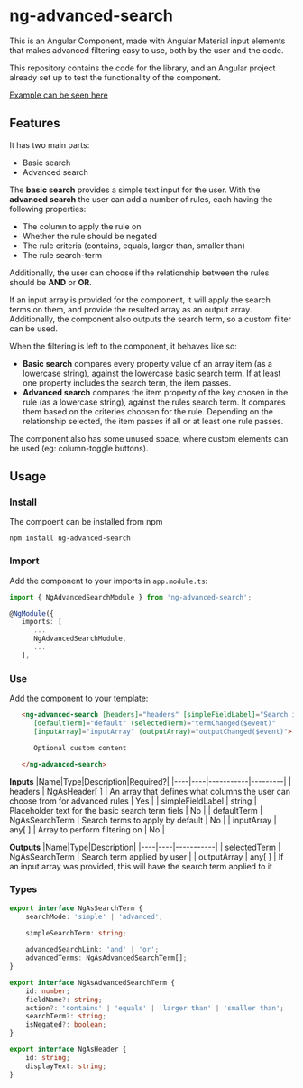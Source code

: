# ng-advanced-search

This is an Angular Component, made with Angular Material input elements that makes advanced filtering easy to use, both by the user and the code.

This repository contains the code for the library, and an Angular project already set up to test the functionality of the component.

[Example can be seen here](https://blaczko.com/git/ng-advanced-search/)

## Features

It has two main parts:
-  Basic search
-  Advanced search

The **basic search** provides a simple text input for the user.
With the **advanced search** the user can add a number of rules, each having the following properties:
- The column to apply the rule on
- Whether the rule should be negated
- The rule criteria (contains, equals, larger than, smaller than)
- The rule search-term

Additionally, the user can choose if the relationship between the rules should be **AND** or **OR**.

If an input array is provided for the component, it will apply the search terms on them, and provide the resulted array as an output array. Additionally, the component also outputs the search term, so a custom filter can be used.

When the filtering is left to the component, it behaves like so:
- **Basic search** compares every property value of an array item (as a lowercase string), against the lowercase basic search term. If at least one property includes the search term, the item passes.
- **Advanced search** compares the item property of the key chosen in the rule (as a lowercase string), against the rules search term. It compares them based on the criteries choosen for the rule. Depending on the relationship selected, the item passes if all or at least one rule passes.

The component also has some unused space, where custom elements can be used (eg: column-toggle buttons).

## Usage
### Install
The compoent can be installed from npm
```
npm install ng-advanced-search
```

### Import
Add the component to your imports in `app.module.ts`:
```typescript
import { NgAdvancedSearchModule } from 'ng-advanced-search';

@NgModule({
   imports: [
      ...
      NgAdvancedSearchModule,
      ...
   ],
```

### Use
Add the component to your template:
```html
   <ng-advanced-search [headers]="headers" [simpleFieldLabel]="Search items"
      [defaultTerm]="default" (selectedTerm)="termChanged($event)"
      [inputArray]="inputArray" (outputArray)="outputChanged($event)">

      Optional custom content

   </ng-advanced-search>
```

**Inputs**
|Name|Type|Description|Required?|
|----|----|-----------|---------|
| headers            | NgAsHeader[ ]   | An array that defines what columns the user can choose from for advanced rules | Yes |
| simpleFieldLabel   | string          | Placeholder text for the basic search term fiels                               | No |
| defaultTerm        | NgAsSearchTerm  | Search terms to apply by default                                               | No |
| inputArray         | any[ ]          | Array to perform filtering on                                                  | No |

**Outputs**
|Name|Type|Description|
|----|----|-----------|
| selectedTerm | NgAsSearchTerm  | Search term applied by user |
| outputArray  | any[ ]          | If an input array was provided, this will have the search term applied to it

### Types
```typescript
export interface NgAsSearchTerm {
    searchMode: 'simple' | 'advanced';

    simpleSearchTerm: string;
    
    advancedSearchLink: 'and' | 'or';
    advancedTerms: NgAsAdvancedSearchTerm[];
}

export interface NgAsAdvancedSearchTerm {
    id: number;
    fieldName?: string;
    action?: 'contains' | 'equals' | 'larger than' | 'smaller than';
    searchTerm?: string;
    isNegated?: boolean;
}

export interface NgAsHeader {
    id: string;
    displayText: string;
}
```


